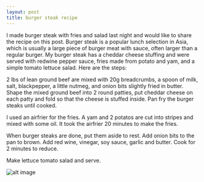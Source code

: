 ```yaml
---
layout: post
title: burger steak recipe
---
```


I made burger steak with fries and salad last night and would like to share the recipe on this post. Burger steak is a popular lunch selection in Asia, which is usually a large piece of burger meat with sauce, often larger than a regular burger. My burger steak has a cheddar cheese stuffing and were served with redwine pepper sauce, fries made from potato and yam, and a simple tomato lettuce salad. Here are the steps:

2 lbs of lean ground beef are mixed with 20g breadcrumbs, a spoon of milk, salt, blackpepper, a little nutmeg, and onion bits slightly fried in butter. Shape the mixed ground beef into 2 round patties, put cheddar cheese on each patty and fold so that the cheese is stuffed inside. Pan fry the burger steaks until cooked.

I used an airfrier for the fries. A yam and 2 potatos are cut into stripes and mixed with some oil. It took the airfrier 20 minutes to make the fries.

When burger steaks are done, put them aside to rest. Add onion bits to the pan to brown. Add red wine, vinegar, soy sauce, garlic and butter. Cook for 2 minutes to reduce.

Make lettuce tomato salad and serve.

![alt image](https://web.wechat.com/cgi-bin/mmwebwx-bin/webwxgetmsgimg?&MsgID=6972436561904131362&skey=%40crypt_39b9eb30_c717d5f20cbd5d54aca717d56d3e11ab)
